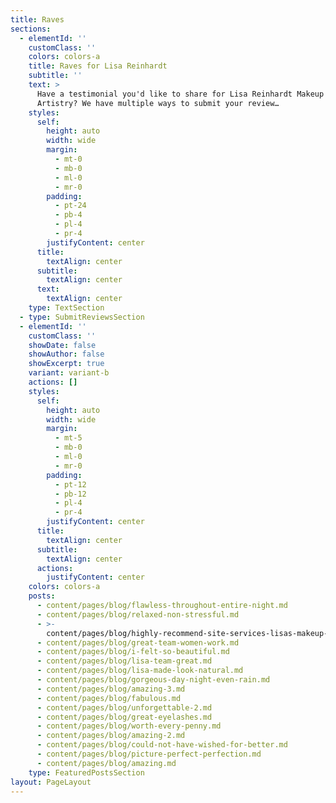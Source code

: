 ```yaml
---
title: Raves
sections:
  - elementId: ''
    customClass: ''
    colors: colors-a
    title: Raves for Lisa Reinhardt
    subtitle: ''
    text: >
      Have a testimonial you'd like to share for Lisa Reinhardt Makeup &
      Artistry? We have multiple ways to submit your review…
    styles:
      self:
        height: auto
        width: wide
        margin:
          - mt-0
          - mb-0
          - ml-0
          - mr-0
        padding:
          - pt-24
          - pb-4
          - pl-4
          - pr-4
        justifyContent: center
      title:
        textAlign: center
      subtitle:
        textAlign: center
      text:
        textAlign: center
    type: TextSection
  - type: SubmitReviewsSection
  - elementId: ''
    customClass: ''
    showDate: false
    showAuthor: false
    showExcerpt: true
    variant: variant-b
    actions: []
    styles:
      self:
        height: auto
        width: wide
        margin:
          - mt-5
          - mb-0
          - ml-0
          - mr-0
        padding:
          - pt-12
          - pb-12
          - pl-4
          - pr-4
        justifyContent: center
      title:
        textAlign: center
      subtitle:
        textAlign: center
      actions:
        justifyContent: center
    colors: colors-a
    posts:
      - content/pages/blog/flawless-throughout-entire-night.md
      - content/pages/blog/relaxed-non-stressful.md
      - >-
        content/pages/blog/highly-recommend-site-services-lisas-makeup-artistry.md
      - content/pages/blog/great-team-women-work.md
      - content/pages/blog/i-felt-so-beautiful.md
      - content/pages/blog/lisa-team-great.md
      - content/pages/blog/lisa-made-look-natural.md
      - content/pages/blog/gorgeous-day-night-even-rain.md
      - content/pages/blog/amazing-3.md
      - content/pages/blog/fabulous.md
      - content/pages/blog/unforgettable-2.md
      - content/pages/blog/great-eyelashes.md
      - content/pages/blog/worth-every-penny.md
      - content/pages/blog/amazing-2.md
      - content/pages/blog/could-not-have-wished-for-better.md
      - content/pages/blog/picture-perfect-perfection.md
      - content/pages/blog/amazing.md
    type: FeaturedPostsSection
layout: PageLayout
---
```

